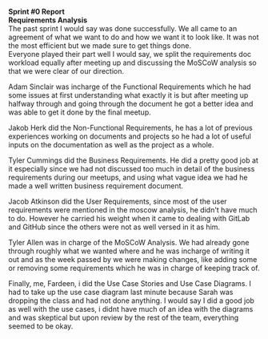 **Sprint \#0 Report**  
**Requirements Analysis**  
The past sprint I would say was done successfully. We all came to an agreement of what we want to do and how we want it to look like. It was not the most efficient but we made sure to get things done.  
Everyone played their part well I would say, we split the requirements doc workload equally after meeting up and discussing the MoSCoW analysis so that we were clear of our direction. 

Adam Sinclair was incharge of the Functional Requirements which he had some issues at first understanding what exactly it is but after meeting up halfway through and going through the document he got a better idea and was able to get it done by the final meetup.

Jakob Herk did the Non-Functional Requirements, he has a lot of previous experiences working on documents and projects so he had a lot of useful inputs on the documentation as well as the project as a whole.

Tyler Cummings did the Business Requirements. He did a pretty good job at it especially since we had not discussed too much in detail of the business requirements during our meetups, and using what vague idea we had he made a well written business requirement document.

Jacob Atkinson did the User Requirements, since most of the user requirements were mentioned in the moscow analysis, he didn't have much to do. However he carried his weight when it came to dealing with GitLab and GitHub since the others were not as well versed in it as him.

Tyler Allen was in charge of the MoSCoW Analysis. We had already gone through roughly what we wanted where and he was incharge of writing it out and as the week passed by we were making changes, like adding some or removing some requirements which he was in charge of keeping track of.

Finally, me, Fardeen, i did the Use Case Stories and Use Case Diagrams. I had to take up the use case diagram last minute because Sarah was dropping the class and had not done anything. I would say I did a good job as well with the use cases, i didnt have much of an idea with the diagrams and was skeptical but upon review by the rest of the team, everything seemed to be okay.
